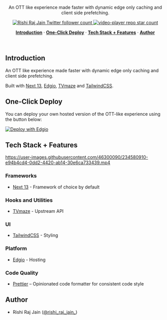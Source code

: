 <p align="center">
  An OTT like experience made faster with dynamic edge only caching and client side prefetching.
</p>

<p align="center">
  <a href="https://twitter.com/rishi_raj_jain_">
    <img src="https://img.shields.io/twitter/follow/rishi_raj_jain_?style=flat&label=rishi_raj_jain_&logo=twitter&color=0bf&logoColor=fff" alt="Rishi Raj Jain Twitter follower count" />
  </a>
  <a href="https://github.com/rishi-raj-jain/video-player">
    <img src="https://img.shields.io/github/stars/rishi-raj-jain/video-player?label=rishi-raj-jain/video-player" alt="video-player repo star count" />
  </a>
</p>

<p align="center">
  <a href="#introduction"><strong>Introduction</strong></a> ·
  <a href="#one-click-deploy"><strong>One-Click Deploy</strong></a> ·
  <a href="#tech-stack--features"><strong>Tech Stack + Features</strong></a> ·
  <a href="#author"><strong>Author</strong></a>
</p>
<br/>

## Introduction

An OTT like experience made faster with dynamic edge only caching and client side prefetching.

Built with [Next 13](https://nextjs.org), [Edgio](https://edg.io), [TVmaze](https://www.tvmaze.com) and [TailwindCSS](https://tailwindcss.com).

## One-Click Deploy

You can deploy your own hosted version of the OTT-like experience using the button below:

[![Deploy with Edgio](https://docs.edg.io/button.svg)](app.layer0.co/deploy?repo=https://github.com/rishi-raj-jain/video-player)

## Tech Stack + Features

https://user-images.githubusercontent.com/46300090/234580910-e94b4cd4-0dd2-4420-ab14-30e6ca733439.mp4

### Frameworks

- [Next 13](https://nextjs.org) - Framework of choice by default

### Hooks and Utilities

- [TVmaze](https://www.tvmaze.com) - Upstream API

### UI

- [TailwindCSS](https://tailwindcss.com) - Styling

### Platform

- [Edgio](https://edg.io) - Hosting

### Code Quality

- [Prettier](https://prettier.io/) – Opinionated code formatter for consistent code style

## Author

- Rishi Raj Jain ([@rishi_raj_jain_](https://twitter.com/rishi_raj_jain_))
